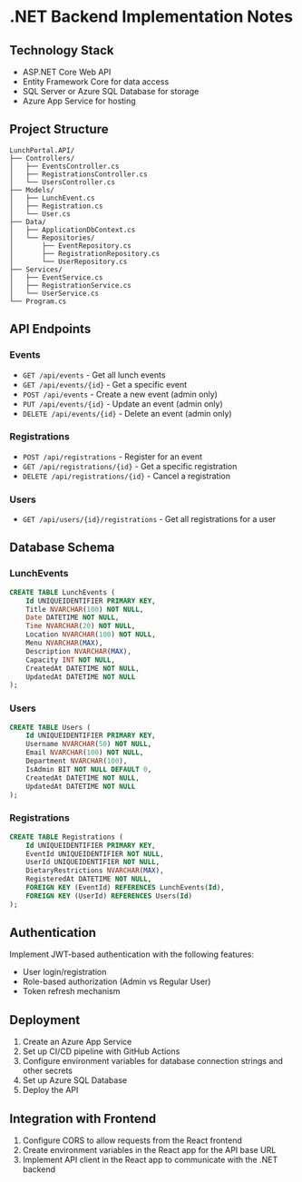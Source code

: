 # .NET Backend Implementation Notes

## Technology Stack

- ASP.NET Core Web API
- Entity Framework Core for data access
- SQL Server or Azure SQL Database for storage
- Azure App Service for hosting

## Project Structure

```
LunchPortal.API/
├── Controllers/
│   ├── EventsController.cs
│   ├── RegistrationsController.cs
│   └── UsersController.cs
├── Models/
│   ├── LunchEvent.cs
│   ├── Registration.cs
│   └── User.cs
├── Data/
│   ├── ApplicationDbContext.cs
│   └── Repositories/
│       ├── EventRepository.cs
│       ├── RegistrationRepository.cs
│       └── UserRepository.cs
├── Services/
│   ├── EventService.cs
│   ├── RegistrationService.cs
│   └── UserService.cs
└── Program.cs
```

## API Endpoints

### Events

- `GET /api/events` - Get all lunch events
- `GET /api/events/{id}` - Get a specific event
- `POST /api/events` - Create a new event (admin only)
- `PUT /api/events/{id}` - Update an event (admin only)
- `DELETE /api/events/{id}` - Delete an event (admin only)

### Registrations

- `POST /api/registrations` - Register for an event
- `GET /api/registrations/{id}` - Get a specific registration
- `DELETE /api/registrations/{id}` - Cancel a registration

### Users

- `GET /api/users/{id}/registrations` - Get all registrations for a user

## Database Schema

### LunchEvents

```sql
CREATE TABLE LunchEvents (
    Id UNIQUEIDENTIFIER PRIMARY KEY,
    Title NVARCHAR(100) NOT NULL,
    Date DATETIME NOT NULL,
    Time NVARCHAR(20) NOT NULL,
    Location NVARCHAR(100) NOT NULL,
    Menu NVARCHAR(MAX),
    Description NVARCHAR(MAX),
    Capacity INT NOT NULL,
    CreatedAt DATETIME NOT NULL,
    UpdatedAt DATETIME NOT NULL
);
```

### Users

```sql
CREATE TABLE Users (
    Id UNIQUEIDENTIFIER PRIMARY KEY,
    Username NVARCHAR(50) NOT NULL,
    Email NVARCHAR(100) NOT NULL,
    Department NVARCHAR(100),
    IsAdmin BIT NOT NULL DEFAULT 0,
    CreatedAt DATETIME NOT NULL,
    UpdatedAt DATETIME NOT NULL
);
```

### Registrations

```sql
CREATE TABLE Registrations (
    Id UNIQUEIDENTIFIER PRIMARY KEY,
    EventId UNIQUEIDENTIFIER NOT NULL,
    UserId UNIQUEIDENTIFIER NOT NULL,
    DietaryRestrictions NVARCHAR(MAX),
    RegisteredAt DATETIME NOT NULL,
    FOREIGN KEY (EventId) REFERENCES LunchEvents(Id),
    FOREIGN KEY (UserId) REFERENCES Users(Id)
);
```

## Authentication

Implement JWT-based authentication with the following features:

- User login/registration
- Role-based authorization (Admin vs Regular User)
- Token refresh mechanism

## Deployment

1. Create an Azure App Service
2. Set up CI/CD pipeline with GitHub Actions
3. Configure environment variables for database connection strings and other secrets
4. Set up Azure SQL Database
5. Deploy the API

## Integration with Frontend

1. Configure CORS to allow requests from the React frontend
2. Create environment variables in the React app for the API base URL
3. Implement API client in the React app to communicate with the .NET backend
